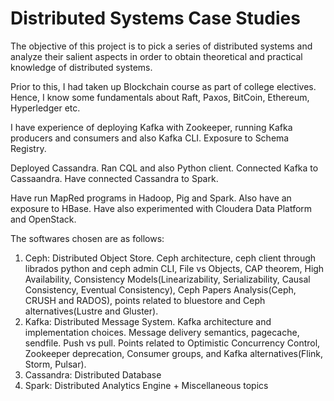 # Distributed Systems Case Studies

The objective of this project is to pick a series of distributed systems and analyze their salient aspects in order to obtain theoretical and practical knowledge of distributed systems.

Prior to this, I had taken up Blockchain course as part of college electives. Hence, I know some fundamentals about Raft, Paxos, BitCoin, Ethereum, Hyperledger etc.

I have experience of deploying Kafka with Zookeeper, running Kafka producers and consumers and also Kafka CLI. Exposure to Schema Registry. 

Deployed Cassandra. Ran CQL and also Python client. Connected Kafka to Cassaandra. Have connected Cassandra to Spark.

Have run MapRed programs in Hadoop, Pig and Spark. Also have an exposure to HBase. Have also experimented with Cloudera Data Platform and OpenStack.

The softwares chosen are as follows:

1. Ceph: Distributed Object Store. Ceph architecture, ceph client through librados python and ceph admin CLI, File vs Objects, CAP theorem, High Availability, Consistency Models(Linearizability, Serializability, Causal Consistency, Eventual Consistency), Ceph Papers Analysis(Ceph, CRUSH and RADOS), points related to bluestore and Ceph alternatives(Lustre and Gluster). 
2. Kafka: Distributed Message System. Kafka architecture and implementation choices. Message delivery semantics, pagecache, sendfile. Push vs pull. Points related to Optimistic Concurrency Control, Zookeeper deprecation, Consumer groups, and Kafka alternatives(Flink, Storm, Pulsar).  
3. Cassandra: Distributed Database
4. Spark: Distributed Analytics Engine + Miscellaneous topics